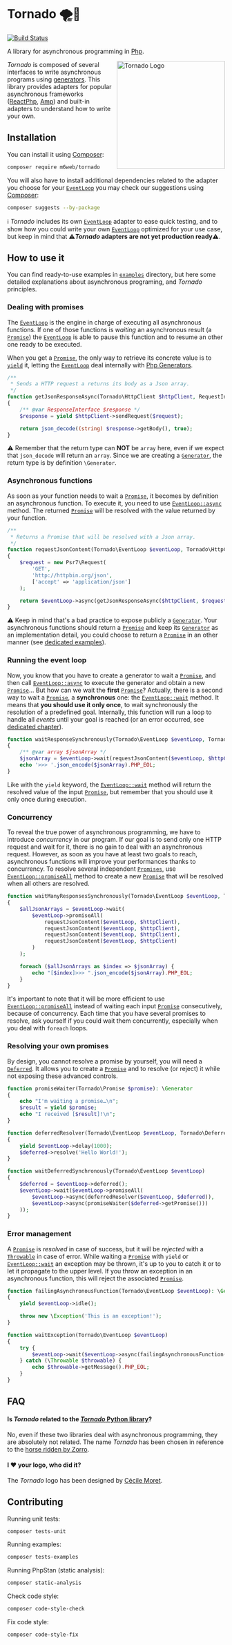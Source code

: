 # Tornado 🌪🐎
[![Build Status](https://travis-ci.com/M6Web/Tornado.svg?branch=master)](https://travis-ci.com/M6Web/Tornado)

A library for asynchronous programming in [Php](https://secure.php.net/).

<img src="assets/Tornado-Logo.png?raw=true" width="250" align="right" alt="Tornado Logo">

*Tornado* is composed of several interfaces to write asynchronous programs using [generators](https://secure.php.net/manual/en/language.generators.php).
This library provides adapters for popular asynchronous frameworks ([ReactPhp](https://reactphp.org/), [Amp](https://amphp.org/))
and built-in adapters to understand how to write your own.


## Installation

You can install it using [Composer](https://getcomposer.org/):
```bash
composer require m6web/tornado
```

You will also have to install additional dependencies related to the adapter you choose for your [`EventLoop`](src/EventLoop.php)
you may check our suggestions using [Composer](https://getcomposer.org/):
```bash
composer suggests --by-package
```

ℹ️ *Tornado* includes its own [`EventLoop`](src/EventLoop.php) adapter to ease quick testing, and to show how you could write
 your own [`EventLoop`](src/EventLoop.php) optimized for your use case, but keep in mind that ⚠️***Tornado* adapters are not
 yet production ready**⚠️.



## How to use it
You can find ready-to-use examples in [`examples`](https://github.com/M6Web/Tornado/tree/master/examples) directory,
but here some detailed explanations about asynchronous programing, and *Tornado* principles.

### Dealing with promises
The [`EventLoop`](src/EventLoop.php) is the engine in charge of executing all asynchronous functions.
If one of those functions is *waiting* an asynchronous result (a [`Promise`](src/Promise.php))
the [`EventLoop`](src/EventLoop.php) is able to pause this function and to resume an other one ready to be executed.

When you get a [`Promise`](src/Promise.php), the only way to retrieve its concrete value is to [`yield`](https://secure.php.net/manual/en/language.generators.syntax.php#control-structures.yield) it,
letting the [`EventLoop`](src/EventLoop.php) deal internally with 
[Php Generators](https://secure.php.net/manual/en/language.generators.overview.php). 
```php
/**
 * Sends a HTTP request a returns its body as a Json array.
 */
function getJsonResponseAsync(Tornado\HttpClient $httpClient, RequestInterface $request): \Generator
{
    /** @var ResponseInterface $response */
    $response = yield $httpClient->sendRequest($request);

    return json_decode((string) $response->getBody(), true);
}
```
⚠️ Remember that the return type can **NOT** be `array` here,
even if we expect that `json_decode` will return an `array`.
Since we are creating a [`Generator`](https://secure.php.net/manual/en/language.generators.overview.php),
the return type is by definition `\Generator`.
 
### Asynchronous functions
As soon as your function needs to wait a [`Promise`](src/Promise.php), it becomes by definition an asynchronous function.
To execute it, you need to use [`EventLoop::async`](src/EventLoop.php) method.
The returned [`Promise`](src/Promise.php) will be resolved with the value returned by your function.
```php
/**
 * Returns a Promise that will be resolved with a Json array.
 */
function requestJsonContent(Tornado\EventLoop $eventLoop, Tornado\HttpClient $httpClient): Tornado\Promise
{
    $request = new Psr7\Request(
        'GET',
        'http://httpbin.org/json',
        ['accept' => 'application/json']
    );

    return $eventLoop->async(getJsonResponseAsync($httpClient, $request));
}
```
⚠️ Keep in mind that's a bad practice to expose publicly a [`Generator`](https://secure.php.net/manual/en/language.generators.overview.php).
Your asynchronous functions should return a [`Promise`](src/Promise.php)
and keep its [`Generator`](https://secure.php.net/manual/en/language.generators.overview.php)
as an implementation detail, you could choose to return a [`Promise`](src/Promise.php)
in an other manner (see [dedicated examples](#resolving-your-own-promises)).

### Running the event loop
Now, you know that you have to create a generator to wait a [`Promise`](src/Promise.php),
and then call [`EventLoop::async`](src/EventLoop.php) to execute the generator and obtain a new [`Promise`](src/Promise.php)…
But how can we wait the **first** [`Promise`](src/Promise.php)?
Actually, there is a second way to wait a [`Promise`](src/Promise.php), a **synchronous** one:
the [`EventLoop::wait`](src/EventLoop.php) method.
It means that **you should use it only once**, to wait synchronously the resolution of a predefined goal.
Internally, this function will run a loop to handle all *events* until your goal is reached
(or an error occurred, see [dedicated chapter](#error-management)).
```php
function waitResponseSynchronously(Tornado\EventLoop $eventLoop, Tornado\HttpClient $httpClient)
{
    /** @var array $jsonArray */
    $jsonArray = $eventLoop->wait(requestJsonContent($eventLoop, $httpClient));
    echo '>>> '.json_encode($jsonArray).PHP_EOL;
}
```
Like with the `yield` keyword,
the [`EventLoop::wait`](src/EventLoop.php) method will return the resolved value of the input [`Promise`](src/Promise.php),
but remember that you should use it only once during execution.

### Concurrency
To reveal the true power of asynchronous programming, we have to introduce *concurrency* in our program.
If our goal is to send only one HTTP request and wait for it,
there is no gain to deal with an asynchronous request.
However, as soon as you have at least two goals to reach,
asynchronous functions will improve your performances thanks to concurrency.
To resolve several independent [`Promises`](src/Promise.php),
use [`EventLoop::promiseAll`](src/EventLoop.php) method to create a new [`Promise`](src/Promise.php)
that will be resolved when all others are resolved.
```php
function waitManyResponsesSynchronously(Tornado\EventLoop $eventLoop, Tornado\HttpClient $httpClient)
{
    $allJsonArrays = $eventLoop->wait(
        $eventLoop->promiseAll(
            requestJsonContent($eventLoop, $httpClient),
            requestJsonContent($eventLoop, $httpClient),
            requestJsonContent($eventLoop, $httpClient),
            requestJsonContent($eventLoop, $httpClient)
        )
    );

    foreach ($allJsonArrays as $index => $jsonArray) {
        echo "[$index]>>> ".json_encode($jsonArray).PHP_EOL;
    }
}
```

It's important to note that 
it will be more efficient to use [`EventLoop::promiseAll`](src/EventLoop.php)
instead of waiting each input [`Promise`](src/Promise.php) consecutively,
because of concurrency.
Each time that you have several promises to resolve,
ask yourself if you could wait them concurrently, especially when you deal with `foreach` loops. 

### Resolving your own promises
By design, you cannot resolve a promise by yourself, you will need a [`Deferred`](src/Deferred.php).
It allows you to create a [`Promise`](src/Promise.php) and to resolve (or reject) it
while not exposing these advanced controls.
```php
function promiseWaiter(Tornado\Promise $promise): \Generator
{
    echo "I'm waiting a promise…\n";
    $result = yield $promise;
    echo "I received [$result]!\n";
}

function deferredResolver(Tornado\EventLoop $eventLoop, Tornado\Deferred $deferred): \Generator
{
    yield $eventLoop->delay(1000);
    $deferred->resolve('Hello World!');
}

function waitDeferredSynchronously(Tornado\EventLoop $eventLoop)
{
    $deferred = $eventLoop->deferred();
    $eventLoop->wait($eventLoop->promiseAll(
        $eventLoop->async(deferredResolver($eventLoop, $deferred)),
        $eventLoop->async(promiseWaiter($deferred->getPromise()))
    ));
}
```

### Error management
A [`Promise`](src/Promise.php) is *resolved* in case of success,
but it will be *rejected* with a [`Throwable`](https://secure.php.net/manual/fr/class.throwable.php)
in case of error.
While waiting a [`Promise`](src/Promise.php) with `yield` or [`EventLoop::wait`](src/EventLoop.php) an exception may be thrown,
it's up to you to catch it or to let it propagate to the upper level.
If you throw an exception in an asynchronous function, this will reject the associated [`Promise`](src/Promise.php). 
```php
function failingAsynchronousFunction(Tornado\EventLoop $eventLoop): \Generator
{
    yield $eventLoop->idle();

    throw new \Exception('This is an exception!');
}

function waitException(Tornado\EventLoop $eventLoop)
{
    try {
        $eventLoop->wait($eventLoop->async(failingAsynchronousFunction($eventLoop)));
    } catch (\Throwable $throwable) {
        echo $throwable->getMessage().PHP_EOL;
    }
}
```


## FAQ

#### Is *Tornado* related to the [*Tornado* Python library](http://www.tornadoweb.org)?
No, even if these two libraries deal with asynchronous programming,
they are absolutely not related.
The name *Tornado* has been chosen in reference to the [horse ridden by Zorro](https://en.wikipedia.org/wiki/Tornado_%28horse%29).

#### I :heart: your logo, who did it?
The *Tornado* logo has been designed by [Cécile Moret](https://cecilemoret.com/).

## Contributing

Running unit tests:
```bash
composer tests-unit
```

Running examples:
```bash
composer tests-examples
```

Running PhpStan (static analysis):
```bash
composer static-analysis
```

Check code style:
```bash
composer code-style-check
```

Fix code style:
```bash
composer code-style-fix
```
